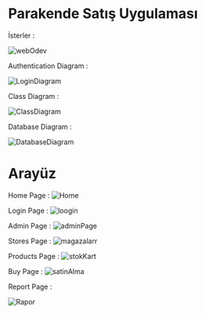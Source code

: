 # Parakende Satış Uygulaması

 İsterler : 
 
![webOdev](https://user-images.githubusercontent.com/61564008/124212206-3bcd0000-daf7-11eb-9d7b-2805bc263549.png)

 
Authentication Diagram : 

![LoginDiagram](https://user-images.githubusercontent.com/61564008/124212270-5d2dec00-daf7-11eb-8bdd-32417c48034b.png)



Class Diagram : 

![ClassDiagram](https://user-images.githubusercontent.com/61564008/124212297-674fea80-daf7-11eb-9dbc-07e6cf59ba96.png)


Database Diagram : 

![DatabaseDiagram](https://user-images.githubusercontent.com/61564008/124212344-7cc51480-daf7-11eb-9ad0-5eddf068f88b.png)

 # Arayüz 
 
 

Home Page :
![Home](https://user-images.githubusercontent.com/61564008/124214136-6e2c2c80-dafa-11eb-9906-d8166953a467.png)


Login Page : 
![loogin](https://user-images.githubusercontent.com/61564008/124214368-c400d480-dafa-11eb-8a33-dac70440ef7c.png)


Admin Page : 
![adminPage](https://user-images.githubusercontent.com/61564008/124213755-ca428100-daf9-11eb-9bbc-7f75d6561a08.png)

Stores Page : 
![magazalarr](https://user-images.githubusercontent.com/61564008/124213835-ef36f400-daf9-11eb-858e-6d913f94672d.png)

Products Page : 
![stokKart](https://user-images.githubusercontent.com/61564008/124213861-fcec7980-daf9-11eb-8fd4-b9b5c8634a8d.png)


Buy Page : 
![satinAlma](https://user-images.githubusercontent.com/61564008/124213924-155c9400-dafa-11eb-83d8-7f48b2f42275.png)

Report Page : 

![Rapor](https://user-images.githubusercontent.com/61564008/124213945-1db4cf00-dafa-11eb-890c-beb8ff96e29c.png)


